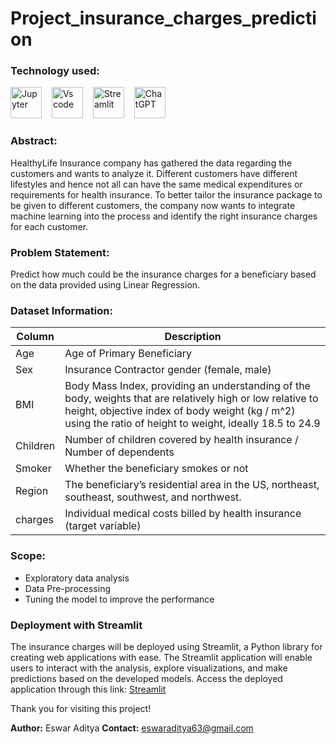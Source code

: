 # Project_insurance_charges_prediction


### Technology used:
<div align ='left'>
<img src ='https://technology.amis.nl/wp-content/uploads/2020/11/image_thumb-27.png', height = "50" alt = 'Jupyter'/><img width='12'/> 
<img src = 'https://cdn.dribbble.com/users/6569/screenshots/16471177/media/8bbfe7fd594073dc6271d5d852c7381a.png', height = "50" alt = 'Vs code'/><img width = '12'/>
<img src = 'https://thomasjpfan.github.io/data-umbrella-2020-streamlit-slides/images/streamlit.png', height = "50" alt = 'Streamlit'/><img width = '12'/>
<img src = 'https://github.githubassets.com/images/modules/logos_page/GitHub-Mark.png', height = "50 alt = 'Github'/><img width = '12'/>
<img src = 'https://img.uxwing.com/wp-content/themes/uxwing/download/brands-social-media/chatgpt-icon.png', height = "50" alt = 'ChatGPT'/><img width = '12'/>
</div>

### Abstract:
HealthyLife Insurance company has gathered the data regarding the customers and wants to analyze it. Different customers have different lifestyles and hence not all can have the same medical expenditures or requirements for health insurance. To better tailor the insurance package to be given to different customers, the company now wants to integrate machine learning into the process and identify the right insurance charges for each customer.

### Problem Statement:
Predict how much could be the insurance charges for a beneficiary based on the data provided using Linear Regression.
 
### Dataset Information:

| Column	| Description |
|--|--|
| Age	| Age of Primary Beneficiary |
| Sex	| Insurance Contractor gender (female, male) |
| BMI	| Body Mass Index, providing an understanding of the body, weights that are relatively high or low relative to height, objective index of body weight (kg / m^2) using the ratio of height to weight, ideally 18.5 to 24.9 |
| Children	| Number of children covered by health insurance / Number of dependents |
| Smoker	| Whether the beneficiary smokes or not |
| Region	| The beneficiary’s residential area in the US, northeast, southeast, southwest, and northwest.|
| charges	| Individual medical costs billed by health insurance (target variable) |

### Scope:
- 	Exploratory data analysis
- 	Data Pre-processing
- 	Tuning the model to improve the performance

### Deployment with Streamlit
The insurance charges will be deployed using Streamlit, a Python library for creating web applications with ease. The Streamlit application will enable users to interact with the analysis, explore visualizations, and make predictions based on the developed models. Access the deployed application through this link: [Streamlit](https://projectinsurance-hejxnfgkdvhpimgtffdhlr.streamlit.app)


Thank you for visiting this project!

**Author:** Eswar Aditya
**Contact:** eswaraditya63@gmail.com
